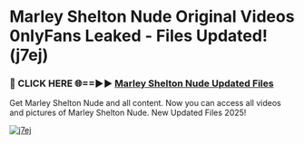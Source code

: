 # Marley Shelton Nude Original Videos 0nlyFans Leaked - Files Updated! (j7ej)

<h3>🔴 CLICK HERE 🌐==►► <a href="https://tinyurl.com/5h6xmrr3" rel="nofollow">Marley Shelton Nude Updated Files</a></h3>

Get Marley Shelton Nude and all content. Now you can access all videos and pictures of Marley Shelton Nude. New Updated Files 2025!

[![j7ej](https://i.imgur.com/KVD873Z.gif)](https://tinyurl.com/5h6xmrr3)

